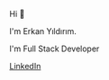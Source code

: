 Hi 👋

I'm Erkan Yıldırım. 

I'm Full Stack Developer

[LinkedIn](https://www.linkedin.com/in/erkyldrm/)

